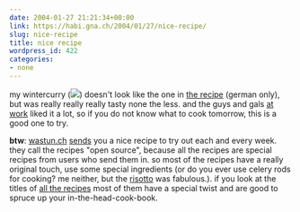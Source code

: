 ```yaml
---
date: 2004-01-27 21:21:34+00:00
link: https://habi.gna.ch/2004/01/27/nice-recipe/
slug: nice-recipe
title: nice recipe
wordpress_id: 422
categories:
- none
---
```


my wintercurry ([![](https://habi.gna.ch/blog/images/wintercurry-tm.jpg)](https://habi.gna.ch/blog/images/wintercurry.jpg)) doesn't look like the one in [the recipe](http://wastun.ch/kochen/archiv.php?vDate=040112) (german only), but was really really really tasty none the less. 
and the guys and gals [at work](https://velokurierbern.ch/) liked it a lot, so if you do not know what to cook tomorrow, this is a good one to try.

**btw**: [wastun.ch](http://wastun.ch/) [sends](http://wastun.ch/newsletter/) you a nice recipe to try out each and every week.
they call the recipes "open source", because all the recipes are special recipes from users who send them in. 
so most of the recipes have a really original touch, use some special ingredients (or do you ever use celery rods for cooking? me neither, but the [risotto](http://wastun.ch/kochen/archiv.php?vDate=030428) was fabulous.). 
if you look at the titles of [all the recipes](http://wastun.ch/kochen/archiv.php) most of them have a special twist and are good to spruce up your in-the-head-cook-book.
